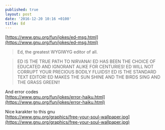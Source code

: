```yaml
---
published: true
layout: post
date: '2016-12-20 10:16 +0100'
title: Ed
---
```

[https://www.gnu.org/fun/jokes/ed-msg.html](https://www.gnu.org/fun/jokes/ed-msg.html)

> Ed, the greatest WYGIWYG editor of all.

> ED IS THE TRUE PATH TO NIRVANA! ED HAS BEEN THE CHOICE OF EDUCATED AND IGNORANT ALIKE FOR CENTURIES! ED WILL NOT CORRUPT YOUR PRECIOUS BODILY FLUIDS!! ED IS THE STANDARD TEXT EDITOR! ED MAKES THE SUN SHINE AND THE BIRDS SING AND THE GRASS GREEN!!

And error codes  
[https://www.gnu.org/fun/jokes/error-haiku.html](https://www.gnu.org/fun/jokes/error-haiku.html)

Nice karakter to this gnu  
[https://www.gnu.org/graphics/free-your-soul-wallpaper.jpg](https://www.gnu.org/graphics/free-your-soul-wallpaper.jpg)
